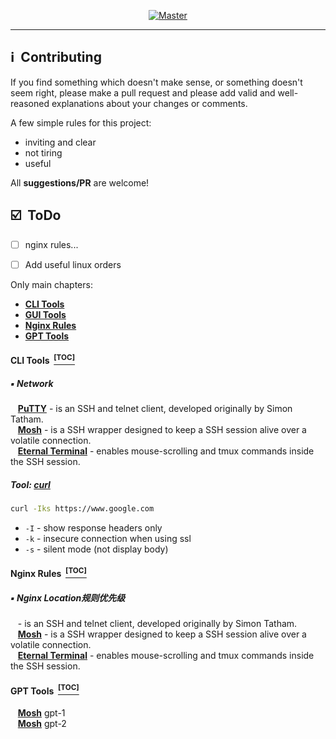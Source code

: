 <p align="center">
  <a href="https://github.com/trimstray/the-book-of-secret-session">
    <img src="https://github.com/trimstray/the-book-of-secret-knowledge/blob/master/static/img/the-book-of-secret-knowledge-preview.png" alt="Master">
  </a>
</p>

****

## :information_source: &nbsp;Contributing

If you find something which doesn't make sense, or something doesn't seem right, please make a pull request and please add valid and well-reasoned explanations about your changes or comments.

A few simple rules for this project:

- inviting and clear
- not tiring
- useful

All **suggestions/PR** are welcome!

## :ballot_box_with_check: &nbsp;ToDo

- [ ] nginx rules...
- [ ] Add useful linux orders


Only main chapters:

- **[CLI Tools](#cli-tools-toc)** 
- **[GUI Tools](#gui-tools-toc)**
- **[Nginx Rules](#nginx-rules-toc)**
- **[GPT Tools](#gpt-tools-toc)**

#### CLI Tools &nbsp;[<sup>[TOC]</sup>](#anger-table-of-contents)

##### :black_small_square: Network

<p>
&nbsp;&nbsp; <a href="https://www.putty.org/"><b>PuTTY</b></a> - is an SSH and telnet client, developed originally by Simon Tatham.<br>
&nbsp;&nbsp; <a href="https://mosh.org/"><b>Mosh</b></a> - is a SSH wrapper designed to keep a SSH session alive over a volatile connection.<br>
&nbsp;&nbsp; <a href="https://eternalterminal.dev/"><b>Eternal Terminal</b></a> - enables mouse-scrolling and tmux commands inside the SSH session.<br>


##### Tool: [curl](https://curl.haxx.se)

```bash
curl -Iks https://www.google.com
```

  * `-I` - show response headers only
  * `-k` - insecure connection when using ssl
  * `-s` - silent mode (not display body)

#### Nginx Rules &nbsp;[<sup>[TOC]</sup>](#anger-table-of-contents)

##### :black_small_square: Nginx Location规则优先级

<p>
&nbsp;&nbsp; - is an SSH and telnet client, developed originally by Simon Tatham.<br>
&nbsp;&nbsp; <a href="https://mosh.org/"><b>Mosh</b></a> - is a SSH wrapper designed to keep a SSH session alive over a volatile connection.<br>
&nbsp;&nbsp; <a href="https://eternalterminal.dev/"><b>Eternal Terminal</b></a> - enables mouse-scrolling and tmux commands inside the SSH session.<br>

#### GPT Tools &nbsp;[<sup>[TOC]</sup>](#anger-table-of-contents)

<p>
&nbsp;&nbsp; <a href="https://chat04.a1r.cc/#/chat/1002"><b>Mosh</b></a> gpt-1<br>
&nbsp;&nbsp; <a href="https://www.opkfc.com/list"><b>Mosh</b></a> gpt-2<br>
